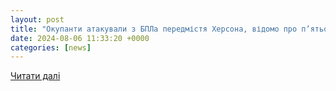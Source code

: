 ```yaml
---
layout: post
title: "Окупанти атакували з БПЛа передмістя Херсона, відомо про п’ятьох постраждалих - голова ОВА"
date: 2024-08-06 11:33:20 +0000
categories: [news]
---
```


[Читати далі](https://interfax.com.ua/news/general/1005165.html)
